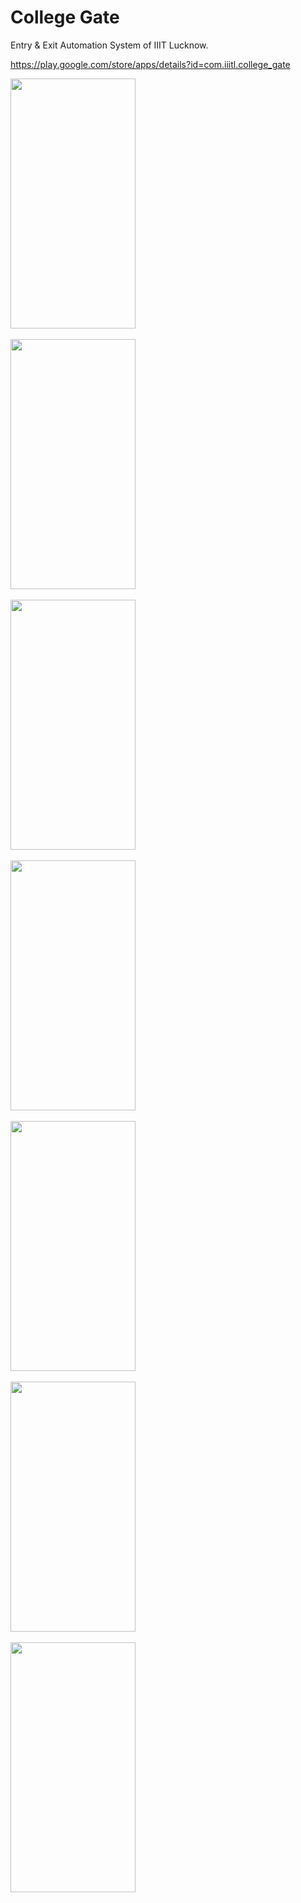 # College Gate

Entry & Exit Automation System of IIIT Lucknow.

https://play.google.com/store/apps/details?id=com.iiitl.college_gate

<div style="display:grid;">
<img src="https://user-images.githubusercontent.com/73354337/213917674-a8ed41ba-d003-4480-b2c8-72bb59e6ee90.jpg" width="200" height="400"/>&nbsp;
<img src="https://user-images.githubusercontent.com/73354337/213917678-2e5ce47e-f86f-443b-9a3d-ad6a25bdafc6.jpg" width="200" height="400"/>&nbsp;
<img src="https://user-images.githubusercontent.com/73354337/213917679-ea7128ce-65a6-4f66-b596-c214261deb5d.jpg" width="200" height="400"/>&nbsp;
<img src="https://user-images.githubusercontent.com/73354337/213917680-e3470dad-bbda-4d7b-b5ce-a4cf0ffeeba8.jpg" width="200" height="400"/>&nbsp;
<img src="https://user-images.githubusercontent.com/73354337/213917681-017745a6-1d24-4224-bb3c-72b597356bab.jpg" width="200" height="400"/>&nbsp;
<img src="https://user-images.githubusercontent.com/73354337/213917683-fa665084-9794-42f1-aff7-ecfdd16f65e3.jpg" width="200" height="400"/>&nbsp;
<img src="https://user-images.githubusercontent.com/73354337/213917684-61b24fbd-4362-4b1d-8709-d5ea7950a4ff.jpg" width="200" height="400"/>&nbsp;
</div>
